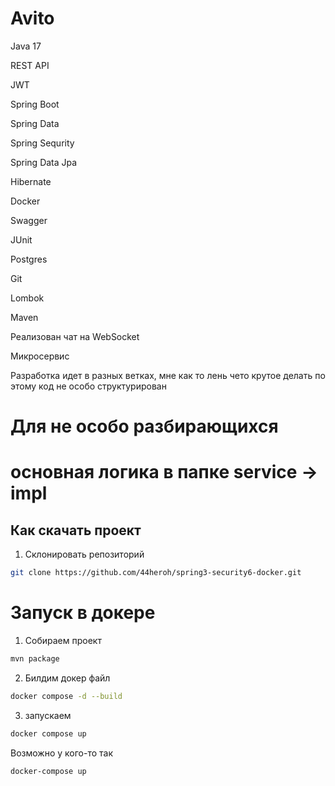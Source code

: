 # Avito

Java 17

REST API

JWT

Spring Boot

Spring Data

Spring Sequrity

Spring Data Jpa

Hibernate

Docker

Swagger

JUnit

Postgres

Git

Lombok

Maven

Реализован чат на WebSocket

Микросервис

Разработка идет в разных ветках, мне как то лень чето крутое делать по этому код не особо структурирован

# Для не особо разбирающихся

# основная логика в папке service -> impl

## Как скачать проект

1. Склонировать репозиторий
```sh
git clone https://github.com/44heroh/spring3-security6-docker.git
```

# Запуск в докере
1. Собираем проект 
```sh
mvn package
```
2. Билдим докер файл
```sh
docker compose -d --build
```
3. запускаем
```sh
docker compose up
```
Возможно у кого-то так 
```sh
docker-compose up
```
